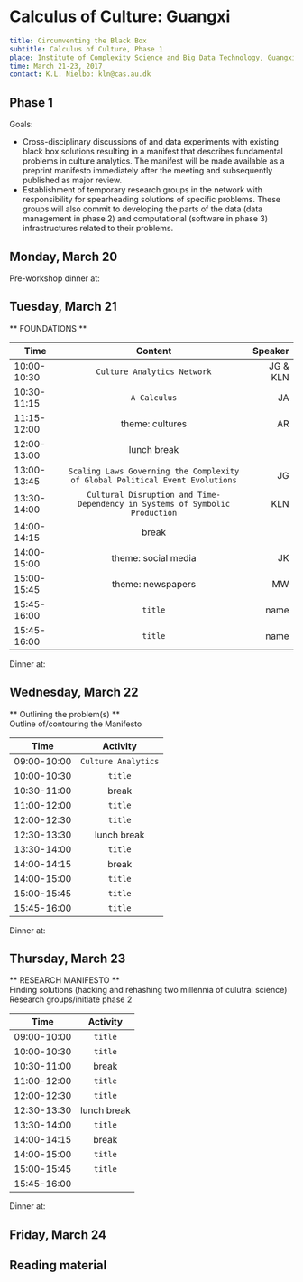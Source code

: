 # Calculus of Culture: Guangxi

```yaml
title: Circumventing the Black Box
subtitle: Calculus of Culture, Phase 1
place: Institute of Complexity Science and Big Data Technology, Guangxi University, China
time: March 21-23, 2017
contact: K.L. Nielbo: kln@cas.au.dk
```
## Phase 1
Goals:  
- Cross-disciplinary discussions of and data experiments with existing black box solutions resulting in a manifest that describes fundamental problems in culture analytics. The manifest will be made available as a preprint manifesto immediately after the meeting and subsequently published as major review.   
- Establishment of temporary research groups in the network with responsibility for spearheading solutions of specific problems. These groups will also commit to developing the parts of the data (data management in phase 2) and computational (software in phase 3) infrastructures related to their problems.



## Monday, March 20
Pre-workshop dinner at:

## Tuesday, March 21
** FOUNDATIONS **

| Time        | Content           | Speaker  |
| ------------- |:-------------:| -----:|
| 10:00-10:30 | `Culture Analytics Network` | JG & KLN |
| 10:30-11:15 | `A Calculus` | JA |
| 11:15-12:00 | theme: cultures | AR |
| 12:00-13:00 | lunch break | |
| 13:00-13:45 | `Scaling Laws Governing the Complexity of Global Political Event Evolutions` | JG |
| 13:30-14:00 | `Cultural Disruption and Time-Dependency in Systems of Symbolic Production` | KLN |
| 14:00-14:15 | break | |
| 14:00-15:00 | theme: social media | JK |
| 15:00-15:45 | theme: newspapers | MW |
| 15:45-16:00 | `title` | name |
| 15:45-16:00 | `title` | name |

Dinner at:

## Wednesday, March 22
** Outlining the problem(s) **  
Outline of/contouring the Manifesto  

| Time        | Activity           |
| ------------- |:-------------:|
| 09:00-10:00 | `Culture Analytics` |
| 10:00-10:30 | `title` |
| 10:30-11:00 | break |
| 11:00-12:00 | `title` |
| 12:00-12:30 | `title` |
| 12:30-13:30 | lunch break |
| 13:30-14:00 | `title` |
| 14:00-14:15 | break |
| 14:00-15:00 | `title` |
| 15:00-15:45 | `title` |
| 15:45-16:00 | `title`|


Dinner at:
## Thursday, March 23  
** RESEARCH MANIFESTO **  
Finding solutions (hacking and rehashing two millennia of culutral science)
Research groups/initiate phase 2


| Time        | Activity           |
| ------------- |:-------------:|
| 09:00-10:00 |`title` |
| 10:00-10:30 | `title` |
| 10:30-11:00 | break |
| 11:00-12:00 | `title` |
| 12:00-12:30 | `title` |
| 12:30-13:30 | lunch break |
| 13:30-14:00 | `title` |
| 14:00-14:15 | break |
| 14:00-15:00 | `title` |
| 15:00-15:45 | `title` |
| 15:45-16:00 |  |

Dinner at:


## Friday, March 24


## Reading material
